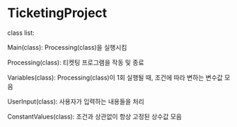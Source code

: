 # TicketingProject

class list:

Main(class): Processing(class)을 실행시킴

Processing(class): 티켓팅 프로그램을 작동 및 종료

Variables(class): Processing(class)이 1회 실행될 때, 조건에 따라 변하는 변수값 모음

UserInput(class): 사용자가 입력하는 내용들을 처리

ConstantValues(class): 조건과 상관없이 항상 고정된 상수값 모음
